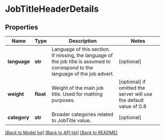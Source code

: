 # JobTitleHeaderDetails


## Properties
Name | Type | Description | Notes
------------ | ------------- | ------------- | -------------
**language** | **str** | Language of this section. If missing, the language of the job title is assumed to correspond to the language of the job advert. | [optional] 
**weight** | **float** | Weight of the main job title. Used for mathing purposes. | [optional]  if omitted the server will use the default value of 0.8
**category** | **str** | Broader categories related to JobTitle value. | [optional] 

[[Back to Model list]](../README.md#documentation-for-models) [[Back to API list]](../README.md#documentation-for-api-endpoints) [[Back to README]](../README.md)


